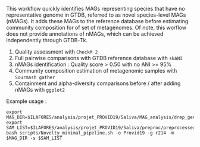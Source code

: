 This workflow quickly identifies MAGs representing species that have no representative genome in GTDB, referred to as novel species-level MAGs (nMAGs). It adds these MAGs to the reference database before estimating community composition for of set of metagenomes. Of note, this worflow does not provide annotations of nMAGs, which can be achieved independently through GTDB-Tk.

1. Quality assessment with `CheckM 2`
2. Full pairwise comparisons with GTDB reference database with `skANI`
3. nMAGs identification : Quality score > 0.50 with no ANI >= 95%
4. Community composition estimation of metagenomic samples with `Sourmash gather`
5. Containment and alpha-diversity comparisons before / after adding nMAGs with `ggplot2`

Example usage :

```
export MAG_DIR=$ILAFORES/analysis/projet_PROVID19/Saliva/MAG_analysis/drep_genomes/dereplicated_genomes
export SAM_LIST=$ILAFORES/analysis/projet_PROVID19/Saliva/preproc/preprocessed_reads.sample.tsv
bash scripts/Novelty_minimal_pipeline.sh -o Provid19 -g r214 -m $MAG_DIR -s $SAM_LIST
```
